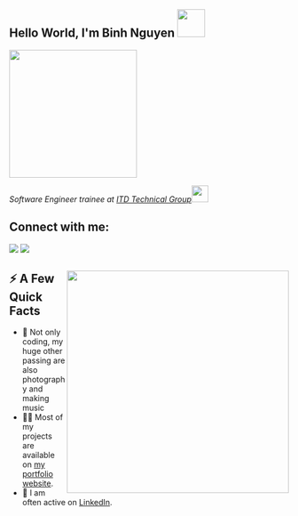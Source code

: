 <h2>Hello World, I'm Binh Nguyen <img src="https://media.giphy.com/media/RbDKaczqWovIugyJmW/giphy.gif" width="50"></h2>
<img alight='right' src="https://media.giphy.com/media/wGEymBvo6FUlR9bbda/giphy.gif" width="230" >
<p><em>Software Engineer trainee at <a href="https://www.itd.com.vn/en/">ITD Technical Group</a><img src="https://media.giphy.com/media/VTtANKl0beDFQRLDTh/giphy.gif" width="30"> 
</em></p>

## Connect with me:
<p align="left">

<a href = "https://www.linkedin.com/in/duc-binh-nguyen-3b4839168/" target="_blank" rel="noreferrer"><img src="https://img.icons8.com/fluent/48/000000/linkedin.png"/></a>
<a href = "https://www.instagram.com/fenfhnib/" target="_blank" rel="noreferrer"><img src="https://img.icons8.com/fluent/48/000000/instagram-new.png"/></a>

</p>

<div>
  <img width="400px" align="right" src="https://media.giphy.com/media/wcgn5fVDjvR7pdvz4C/giphy.gif" />
  <h2>⚡️ A Few Quick Facts</h2>
  <ul>
    <li>🔭 Not only coding, my huge other passing are also photography and making music
    <li>👨‍💻 Most of my projects are available on <a href="https://nguyenducbinh.me" target="_blank" rel="noreferrer">my portfolio website</a>.</li>
    <li>📝 I am often active on <a href="https://www.linkedin.com/in/duc-binh-nguyen-3b4839168/" target="_blank" rel="noreferrer">LinkedIn</a>.</li>
  </ul>
</div>





